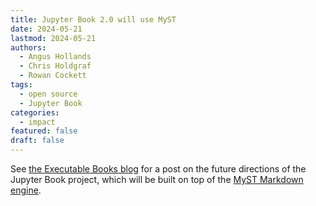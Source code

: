 ```yaml
---
title: Jupyter Book 2.0 will use MyST
date: 2024-05-21
lastmod: 2024-05-21
authors:
  - Angus Hollands
  - Chris Holdgraf
  - Rowan Cockett
tags:
  - open source
  - Jupyter Book
categories:
  - impact
featured: false
draft: false
---
```


See [the Executable Books blog](https://executablebooks.org/en/latest/blog/2024-05-20-jupyter-book-myst/) for a post on the future directions of the Jupyter Book project, which will be built on top of the [MyST Markdown engine](https://mystmd.org).
